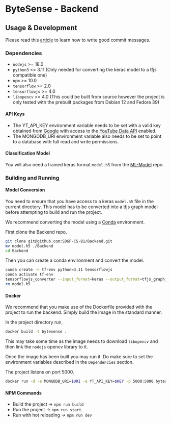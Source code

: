 # ByteSense - Backend

## Usage & Development

Please read this [article](https://cbea.ms/git-commit/) to learn how to write good commit messages.

### Dependencies

- `nodejs` >= 18.0
- `python3` <= 3.11 (Only needed for converting the keras model to a tfjs compatible one)
- `npm` >= 10.0
- `tensorflow` >= 2.0
- `tensorflowjs` >= 4.0
- `libopencv` >= 4.0 (This could be built from source however the project is only tested with the prebuilt packages from Debian 12 and Fedora 39)

#### API Keys

- The YT_API_KEY environment variable needs to be set with a valid key obtained from [Google](https://console.cloud.google.com/) with access to the [YouTube Data API](https://developers.google.com/youtube/v3/getting-started) enabled.
- The MONGODB_URI environment variable also needs to be set to point to a database with full read and write permissions.

#### Classification Model

You will also need a trained keras format `model.h5` from the [ML-Model](https://github.com/SDGP-CS-81/ML-Model) repo.

### Building and Running

#### Model Conversion

You need to ensure that you have access to a keras `model.h5` file in the current directory. This model has to be converted into a tfjs graph model before attempting to build and run the project.

We recommend converting the model using a [Conda](https://docs.conda.io/en/latest/) environment.

First clone the Backend repo,

```sh
git clone git@github.com:SDGP-CS-81/Backend.git
mv model.h5 ./Backend
cd Backend
```

Then you can create a conda environment and convert the model.

```sh
conda create -n tf-env python=3.11 tensorflowjs
conda activate tf-env
tensorflowjs_converter --input_format=keras --output_format=tfjs_graph_model model.h5 model
rm model.h5
```

#### Docker

We recommend that you make use of the Dockerfile provided with the project to run the backend. Simply build the image in the standard manner.

In the project directory run,

```sh
docker build -t bytesense .
```

This may take some time as the image needs to download `libopencv` and then link the `nodejs` opencv library to it.

Once the image has been built you may run it. Do make sure to set the environment variables described in the `Dependencies` section.

The project listens on port 5000.

```sh
docker run -d -e MONGODB_URI=$URI -e YT_API_KEY=$KEY -p 5000:5000 bytesense:latest
```


#### NPM Commands

- Build the project -> `npm run build`
- Run the project -> `npm run start`
- Run with hot reloading -> `npm run dev`